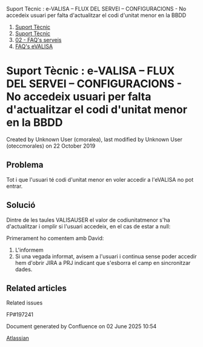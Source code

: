 Suport Tècnic : e-VALISA – FLUX DEL SERVEI – CONFIGURACIONS - No accedeix usuari per falta d'actualitzar el codi d'unitat menor en la BBDD  

1.  [Suport Tècnic](index.md)
2.  [Suport Tècnic](13893782.md)
3.  [02 - FAQ's serveis](26313393.md)
4.  [FAQ's eVALISA](28705569.md)

Suport Tècnic : e-VALISA – FLUX DEL SERVEI – CONFIGURACIONS - No accedeix usuari per falta d'actualitzar el codi d'unitat menor en la BBDD
==========================================================================================================================================

Created by Unknown User (cmoralea), last modified by Unknown User (oteccmorales) on 22 October 2019

Problema
--------

Tot i que l'usuari té codi d'unitat menor en voler accedir a l'eVALISA no pot entrar.

Solució
-------

Dintre de les taules VALISAUSER el valor de codiunitatmenor s'ha d'actualitzar i omplir si l'usuari accedeix, en el cas de estar a null:

Primerament ho comentem amb David:  
  

1.  L'informem
2.  Si una vegada informat, avisem a l'usuari i continua sense poder accedir hem d'obrir JIRA a PRJ indicant que s'esborra el camp en sincronitzar dades.

Related articles
----------------

  

Related issues

FP#197241

Document generated by Confluence on 02 June 2025 10:54

[Atlassian](http://www.atlassian.com/)